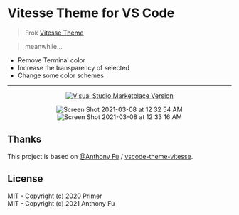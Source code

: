# Vitesse Theme for VS Code
> Frok [Vitesse Theme](https://github.com/antfu/vscode-theme-vitesse)

> meanwhile...
- Remove Terminal color
- Increase the transparency of selected
- Change some color schemes 
---
<p align="center">
<a href="https://marketplace.visualstudio.com/items?itemName=Snoword.theme-snoword" target="__blank"><img src="https://img.shields.io/visual-studio-marketplace/v/Snoword.vitesse-theme-snoword.svg?color=4d9375&amp;label=Marketplace&logo=visual-studio-code" alt="Visual Studio Marketplace Version" /></a>
</p>

<p align="center">
<img alt="Screen Shot 2021-03-08 at 12 32 54 AM" src="https://user-images.githubusercontent.com/11247099/110247185-ed26b380-7fa5-11eb-8fce-6c224bb6ef26.png">
<img alt="Screen Shot 2021-03-08 at 12 33 16 AM" src="https://user-images.githubusercontent.com/11247099/110247187-f1eb6780-7fa5-11eb-9258-620309e20961.png">
</p>

## Thanks

This project is based on  [@Anthony Fu](https://github.com/antfu) / [vscode-theme-vitesse](https://github.com/antfu/vscode-theme-vitesse).

## License

MIT - Copyright (c) 2020 Primer <br>
MIT - Copyright (c) 2021 Anthony Fu
